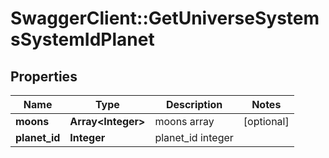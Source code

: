 # SwaggerClient::GetUniverseSystemsSystemIdPlanet

## Properties
Name | Type | Description | Notes
------------ | ------------- | ------------- | -------------
**moons** | **Array&lt;Integer&gt;** | moons array | [optional] 
**planet_id** | **Integer** | planet_id integer | 


